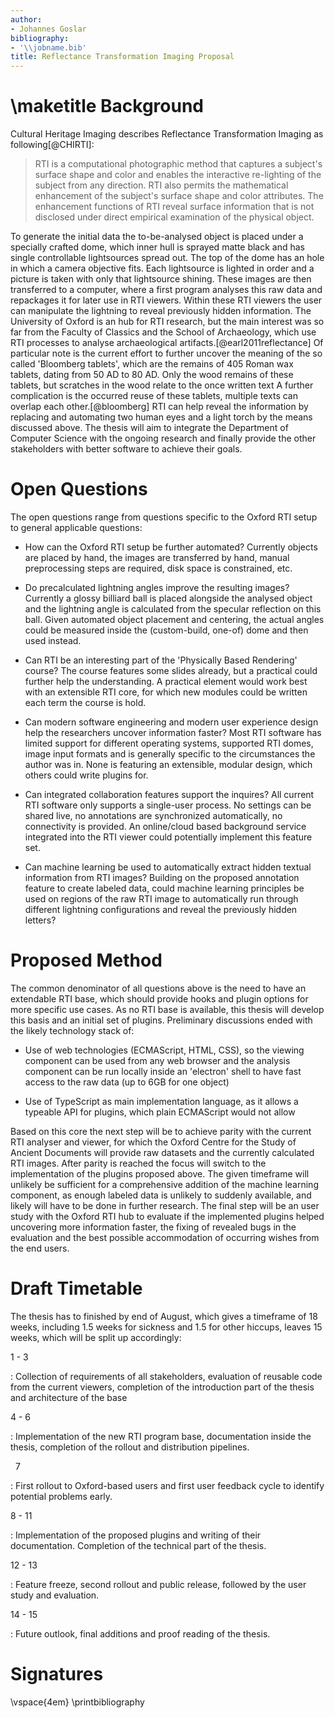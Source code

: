 ```yaml
---
author:
- Johannes Goslar
bibliography:
- '\\jobname.bib'
title: Reflectance Transformation Imaging Proposal
---
```


\maketitle
Background
==========

Cultural Heritage Imaging describes Reflectance Transformation Imaging
as following[@CHIRTI]:

> RTI is a computational photographic method that captures a subject's
> surface shape and color and enables the interactive re-lighting of the
> subject from any direction. RTI also permits the mathematical
> enhancement of the subject's surface shape and color attributes. The
> enhancement functions of RTI reveal surface information that is not
> disclosed under direct empirical examination of the physical object.

To generate the initial data the to-be-analysed object is placed under a
specially crafted dome, which inner hull is sprayed matte black and has
single controllable lightsources spread out. The top of the dome has an
hole in which a camera objective fits. Each lightsource is lighted in
order and a picture is taken with only that lightsource shining. These
images are then transferred to a computer, where a first program
analyses this raw data and repackages it for later use in RTI viewers.
Within these RTI viewers the user can manipulate the lightning to reveal
previously hidden information. The University of Oxford is an hub for
RTI research, but the main interest was so far from the Faculty of
Classics and the School of Archaeology, which use RTI processes to
analyse archaeological artifacts.[@earl2011reflectance] Of particular
note is the current effort to further uncover the meaning of the so
called 'Bloomberg tablets', which are the remains of 405 Roman wax
tablets, dating from 50 AD to 80 AD. Only the wood remains of these
tablets, but scratches in the wood relate to the once written text A
further complication is the occurred reuse of these tablets, multiple
texts can overlap each other.[@bloomberg] RTI can help reveal the
information by replacing and automating two human eyes and a light torch
by the means discussed above. The thesis will aim to integrate the
Department of Computer Science with the ongoing research and finally
provide the other stakeholders with better software to achieve their
goals.

Open Questions
==============

The open questions range from questions specific to the Oxford RTI setup
to general applicable questions:

-   How can the Oxford RTI setup be further automated? Currently objects
    are placed by hand, the images are transferred by hand, manual
    preprocessing steps are required, disk space is constrained, etc.

-   Do precalculated lightning angles improve the resulting images?
    Currently a glossy billiard ball is placed alongside the analysed
    object and the lightning angle is calculated from the specular
    reflection on this ball. Given automated object placement and
    centering, the actual angles could be measured inside the
    (custom-build, one-of) dome and then used instead.

-   Can RTI be an interesting part of the 'Physically Based Rendering'
    course? The course features some slides already, but a practical
    could further help the understanding. A practical element would work
    best with an extensible RTI core, for which new modules could be
    written each term the course is hold.

-   Can modern software engineering and modern user experience design
    help the researchers uncover information faster? Most RTI software
    has limited support for different operating systems, supported RTI
    domes, image input formats and is generally specific to the
    circumstances the author was in. None is featuring an extensible,
    modular design, which others could write plugins for.

-   Can integrated collaboration features support the inquires? All
    current RTI software only supports a single-user process. No
    settings can be shared live, no annotations are synchronized
    automatically, no connectivity is provided. An online/cloud based
    background service integrated into the RTI viewer could potentially
    implement this feature set.

-   Can machine learning be used to automatically extract hidden textual
    information from RTI images? Building on the proposed annotation
    feature to create labeled data, could machine learning principles be
    used on regions of the raw RTI image to automatically run through
    different lightning configurations and reveal the previously hidden
    letters?

Proposed Method
===============

The common denominator of all questions above is the need to have an
extendable RTI base, which should provide hooks and plugin options for
more specific use cases. As no RTI base is available, this thesis will
develop this basis and an initial set of plugins. Preliminary
discussions ended with the likely technology stack of:

-   Use of web technologies (ECMAScript, HTML, CSS), so the viewing
    component can be used from any web browser and the analysis
    component can be run locally inside an 'electron' shell to have fast
    access to the raw data (up to 6GB for one object)

-   Use of TypeScript as main implementation language, as it allows a
    typeable API for plugins, which plain ECMAScript would not allow

Based on this core the next step will be to achieve parity with the
current RTI analyser and viewer, for which the Oxford Centre for the
Study of Ancient Documents will provide raw datasets and the currently
calculated RTI images. After parity is reached the focus will switch to
the implementation of the plugins proposed above. The given timeframe
will unlikely be sufficient for a comprehensive addition of the machine
learning component, as enough labeled data is unlikely to suddenly
available, and likely will have to be done in further research. The
final step will be an user study with the Oxford RTI hub to evaluate if
the implemented plugins helped uncovering more information faster, the
fixing of revealed bugs in the evaluation and the best possible
accommodation of occurring wishes from the end users.

Draft Timetable
===============

The thesis has to finished by end of August, which gives a timeframe of
18 weeks, including 1.5 weeks for sickness and 1.5 for other hiccups,
leaves 15 weeks, which will be split up accordingly:

1 - 3

:   Collection of requirements of all stakeholders, evaluation of
    reusable code from the current viewers, completion of the
    introduction part of the thesis and architecture of the base

4 - 6

:   Implementation of the new RTI program base, documentation inside the
    thesis, completion of the rollout and distribution pipelines.

  7   

:   First rollout to Oxford-based users and first user feedback cycle to
    identify potential problems early.

8 - 11

:   Implementation of the proposed plugins and writing of their
    documentation. Completion of the technical part of the thesis.

12 - 13

:   Feature freeze, second rollout and public release, followed by the
    user study and evaluation.

14 - 15

:   Future outlook, final additions and proof reading of the thesis.

Signatures
==========

\vspace{4em}
\printbibliography
